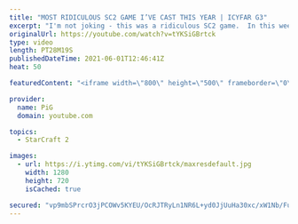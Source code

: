 ```yaml
---
title: "MOST RIDICULOUS SC2 GAME I’VE CAST THIS YEAR | ICYFAR G3"
excerpt: "I'm not joking - this was a ridiculous SC2 game.  In this week’s episode of I Cast Your Freakin Awesome Replays (ICYFAR) players sent in their StarCraft 2 replays where they lured their opponents into a fighting retreat! Here’s a fun game of zerg versus terran completing the challenge in humorous fashion."
originalUrl: https://youtube.com/watch?v=tYKSiGBrtck
type: video
length: PT28M19S
publishedDateTime: 2021-06-01T12:46:41Z
heat: 50

featuredContent: "<iframe width=\"800\" height=\"500\" frameborder=\"0\" src=\"https://www.youtube.com/embed/tYKSiGBrtck\" allow=\"accelerometer; autoplay; encrypted-media; gyroscope; picture-in-picture\" allowfullscreen></iframe>"

provider:
  name: PiG
  domain: youtube.com

topics:
  - StarCraft 2

images:
  - url: https://i.ytimg.com/vi/tYKSiGBrtck/maxresdefault.jpg
    width: 1280
    height: 720
    isCached: true

secured: "vp9mbSPrcrO3jPCOWv5KYEU/OcRJTRyLn1NR6L+yd0JjUuHa30xc/xW1Nb/Fu/0soZDQwNueyIZ6pROrK3GTS7TnHqQh3LkNKkexo2ifw1gZu8PmJcQmA1tSwaT38qlPeE0PtJfUUrU3mgXVBWD/2iDgkzN1XUnCl6ZZtadDxp1/CBwHKMofTxsMaTpEX2etRDcGRT2Qp6dw6Atpi74JQqzDHkUD6M/5piGtG65lzrQHr2icjySiO7GvwwpCK2OLjv2lLBi7HDsQRTUTN73zqRpnu2Ko7n0wt/kAkcY6wLBgQPnQ4FwlzskWFHSsrH7CfOAFFSYO5gk8oOuFs2gBocBJwqREKNi1uu1ZTCEjEJ36zYLfOt/7mh8EHR2QCWOv0wq+5fEkzRCWsyA+1ZjE0HTXizWCWui0YSUEXsXYSmc=;4Lfp6hT3iA0had5jP6ObMA=="
---
```


